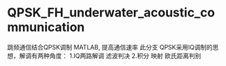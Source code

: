 # QPSK_FH_underwater_acoustic_communication
跳频通信结合QPSK调制 MATLAB, 提高通信速率
此分支 QPSK采用IQ调制的思想，解调有两种角度：
1.IQ两路解调 滤波判决
2.积分 映射 欧氏距离判别
